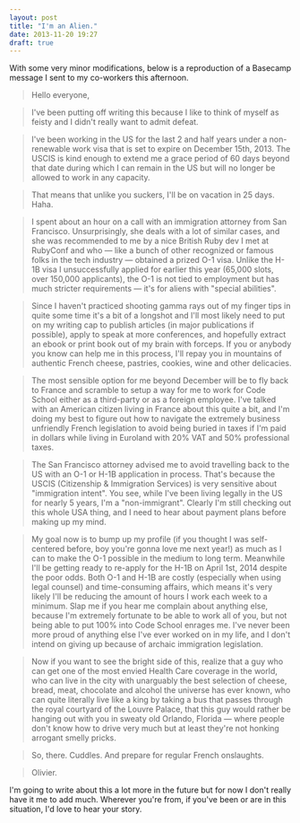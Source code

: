 ```yaml
---
layout: post
title: "I'm an Alien."
date: 2013-11-20 19:27
draft: true
---
```

With some very minor modifications, below is a reproduction of a Basecamp message I sent to my co-workers this afternoon.

> Hello everyone,

> I've been putting off writing this because I like to think of myself as feisty and I didn't really want to admit defeat.

> I've been working in the US for the last 2 and half years under a non-renewable work visa that is set to expire on December 15th, 2013. The USCIS is kind enough to extend me a grace period of 60 days beyond that date during which I can remain in the US but will no longer be allowed to work in any capacity.

> That means that unlike you suckers, I'll be on vacation in 25 days. Haha.

> I spent about an hour on a call with an immigration attorney from San Francisco. Unsurprisingly, she deals with a lot of similar cases, and she was recommended to me by a nice British Ruby dev I met at RubyConf and who — like a bunch of other recognized or famous folks in the tech industry — obtained a prized O-1 visa. Unlike the H-1B visa I unsuccessfully applied for earlier this year (65,000 slots, over 150,000 applicants), the O-1 is not tied to employment but has much stricter requirements — it's for aliens with "special abilities". 

> Since I haven't practiced shooting gamma rays out of my finger tips in quite some time it's a bit of a longshot and I'll most likely need to put on my writing cap to publish articles (in major publications if possible), apply to speak at more conferences, and hopefully extract an ebook or print book out of my brain with forceps. If you or anybody you know can help me in this process, I'll repay you in mountains of authentic French cheese, pastries, cookies, wine and other delicacies.

> The most sensible option for me beyond December will be to fly back to France and scramble to setup a way for me to work for Code School either as a third-party or as a foreign employee. I've talked with an American citizen living in France about this quite a bit, and I'm doing my best to figure out how to navigate the extremely business unfriendly French legislation to avoid being buried in taxes if I'm paid in dollars while living in Euroland with 20% VAT and 50% professional taxes.

> The San Francisco attorney advised me to avoid travelling back to the US with an O-1 or H-1B application in process. That's because the USCIS (Citizenship & Immigration Services) is very sensitive about "immigration intent". You see, while I've been living legally in the US for nearly 5 years, I'm a "non-immigrant". Clearly I'm still checking out this whole USA thing, and I need to hear about payment plans before making up my mind.

> My goal now is to bump up my profile (if you thought I was self-centered before, boy you're gonna love me next year!) as much as I can to make the O-1 possible in the medium to long term. Meanwhile I'll be getting ready to re-apply for the H-1B on April 1st, 2014 despite the poor odds. Both O-1 and H-1B are costly (especially when using legal counsel) and time-consuming affairs, which means it's very likely I'll be reducing the amount of hours I work each week to a minimum. Slap me if you hear me complain about anything else, because I'm extremely fortunate to be able to work all of you, but not being able to put 100% into Code School enrages me. I've never been more proud of anything else I've ever worked on in my life, and I don't intend on giving up because of archaic immigration legislation.

> Now if you want to see the bright side of this, realize that a guy who can get one of the most envied Health Care coverage in the world, who can live in the city with unarguably the best selection of cheese, bread, meat, chocolate and alcohol the universe has ever known, who can quite literally live like a king by taking a bus that passes through the royal courtyard of the Louvre Palace, that this guy would rather be hanging out with you in sweaty old Orlando, Florida — where people don't know how to drive very much but at least they're not honking arrogant smelly pricks.

> So, there. Cuddles. And prepare for regular French onslaughts.

> Olivier.

I'm going to write about this a lot more in the future but for now I don't really have it me to add much. Wherever you're from, if you've been or are in this situation, I'd love to hear your story.